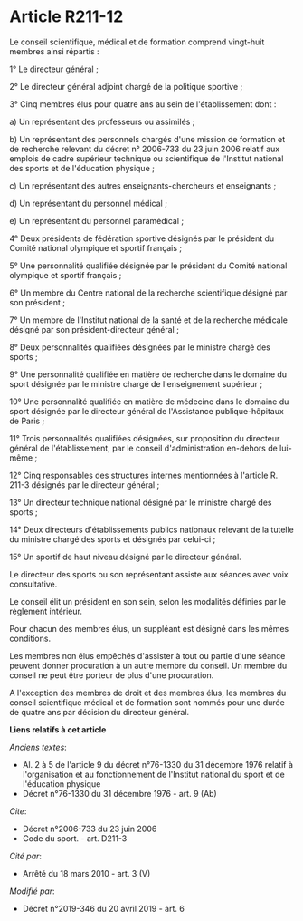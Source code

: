 # Article R211-12

Le conseil scientifique, médical et de formation comprend vingt-huit membres ainsi répartis :

1° Le directeur général ;

2° Le directeur général adjoint chargé de la politique sportive ;

3° Cinq membres élus pour quatre ans au sein de l'établissement dont :

a) Un représentant des professeurs ou assimilés ;

b) Un représentant des personnels chargés d'une mission de formation et de recherche relevant du décret n° 2006-733 du 23
juin 2006 relatif aux emplois de cadre supérieur technique ou scientifique de l'Institut national des sports et de
l'éducation physique ;

c) Un représentant des autres enseignants-chercheurs et enseignants ;

d) Un représentant du personnel médical ;

e) Un représentant du personnel paramédical ;

4° Deux présidents de fédération sportive désignés par le président du Comité national olympique et sportif français ;

5° Une personnalité qualifiée désignée par le président du Comité national olympique et sportif français ;

6° Un membre du Centre national de la recherche scientifique désigné par son président ;

7° Un membre de l'Institut national de la santé et de la recherche médicale désigné par son président-directeur général ;

8° Deux personnalités qualifiées désignées par le ministre chargé des sports ;

9° Une personnalité qualifiée en matière de recherche dans le domaine du sport désignée par le ministre chargé de
l'enseignement supérieur ;

10° Une personnalité qualifiée en matière de médecine dans le domaine du sport désignée par le directeur général de
l'Assistance publique-hôpitaux de Paris ;

11° Trois personnalités qualifiées désignées, sur proposition du directeur général de l'établissement, par le conseil
d'administration en-dehors de lui-même ;

12° Cinq responsables des structures internes mentionnées à l'article R. 211-3 désignés par le directeur général ;

13° Un directeur technique national désigné par le ministre chargé des sports ;

14° Deux directeurs d'établissements publics nationaux relevant de la tutelle du ministre chargé des sports et désignés par
celui-ci ;

15° Un sportif de haut niveau désigné par le directeur général.

Le directeur des sports ou son représentant assiste aux séances avec voix consultative.

Le conseil élit un président en son sein, selon les modalités définies par le règlement intérieur.

Pour chacun des membres élus, un suppléant est désigné dans les mêmes conditions.

Les membres non élus empêchés d'assister à tout ou partie d'une séance peuvent donner procuration à un autre membre du
conseil. Un membre du conseil ne peut être porteur de plus d'une procuration.

A l'exception des membres de droit et des membres élus, les membres du conseil scientifique médical et de formation sont
nommés pour une durée de quatre ans par décision du directeur général.

**Liens relatifs à cet article**

_Anciens textes_:

  - Al. 2 à 5 de l'article 9 du décret n°76-1330 du 31 décembre 1976 relatif à l'organisation et au fonctionnement de l'Institut national du sport et de l'éducation physique
  - Décret n°76-1330 du 31 décembre 1976 - art. 9 (Ab)

_Cite_:

  - Décret n°2006-733 du 23 juin 2006
  - Code du sport. - art. D211-3

_Cité par_:

  - Arrêté du 18 mars 2010 - art. 3 (V)

_Modifié par_:

  - Décret n°2019-346 du 20 avril 2019 - art. 6
